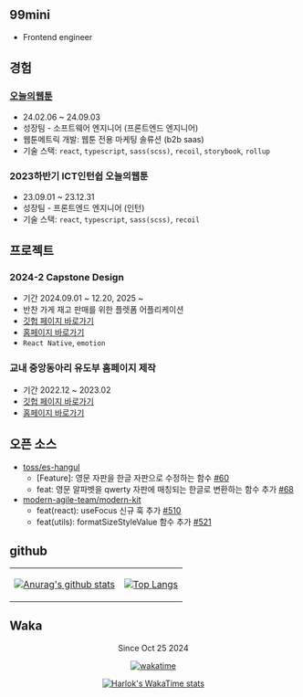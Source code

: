 ## 99mini

- Frontend engineer

## 경험

### [오늘의웹툰](https://webtoon.today/)

- 24.02.06 ~ 24.09.03
- 성장팀 - 소프트웨어 엔지니어 (프론트엔드 엔지니어)
- 웹툰메트릭 개발: 웹툰 전용 마케팅 솔류션 (b2b saas)
- 기술 스택: `react`, `typescript`, `sass(scss)`, `recoil`, `storybook`, `rollup`

### 2023하반기 ICT인턴쉽 오늘의웹툰

- 23.09.01 ~ 23.12.31
- 성장팀 - 프론트엔드 엔지니어 (인턴)
- 기술 스택: `react`, `typescript`, `sass(scss)`, `recoil`


## 프로젝트

### 2024-2 Capstone Design

- 기간 2024.09.01 ~ 12.20, 2025 ~
- 반찬 가게 재고 판매를 위한 플렛폼 어플리케이션
- [깃헙 페이지 바로가기](https://github.com/ummgoban)
- [홈페이지 바로가기](https://ummgoban.github.io/)
- `React Native`, `emotion`


### 교내 중앙동아리 유도부 홈페이지 제작

- 기간 2022.12 ~ 2023.02
- [깃헙 페이지 바로가기](https://github.com/uos-judo-jiho)
- [홈페이지 바로가기](https://uosjudo.com/)


## 오픈 소스

- [toss/es-hangul](https://github.com/toss/es-hangul)
  - [Feature]: 영문 자판을 한글 자판으로 수정하는 함수 [#60](https://github.com/toss/es-hangul/issues/60)
  - feat: 영문 알파벳을 qwerty 자판에 매칭되는 한글로 변환하는 함수 추가 [#68](https://github.com/toss/es-hangul/pull/68)
- [modern-agile-team/modern-kit](https://github.com/modern-agile-team/modern-kit)
  - feat(react): useFocus 신규 훅 추가 [#510](https://github.com/modern-agile-team/modern-kit/pull/510)
  - feat(utils): formatSizeStyleValue 함수 추가 [#521](https://github.com/modern-agile-team/modern-kit/pull/521)

## github

<div align=center>

<table>
  <tbody>
        <tr>
    <tr>
<td>

[![Anurag's github stats](https://github-readme-stats.vercel.app/api?username=99mini)](https://github.com/anuraghazra/github-readme-stats)


</td>
<td>

[![Top Langs](https://github-readme-stats.vercel.app/api/top-langs/?username=99mini&layout=compact)](https://github.com/anuraghazra/github-readme-stats)

</td>
    </tr>
  </tbody>
</table>

</div>

## Waka

<div align=center>

Since Oct 25 2024
  
[![wakatime](https://wakatime.com/badge/user/32601717-9798-42b7-a297-7ec7581ff7c8.svg)](https://wakatime.com/@32601717-9798-42b7-a297-7ec7581ff7c8)

</div>

<div align=center>
  
[![Harlok's WakaTime stats](https://github-readme-stats.vercel.app/api/wakatime?username=99mini&layout=compact&langs_count=16&custom_title=WakaTime%20Stats%20(16%20langs))](https://github.com/anuraghazra/github-readme-stats)

</div>
